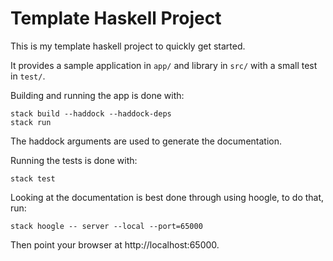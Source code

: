 # Template Haskell Project

This is my template haskell project to quickly get started.

It provides a sample application in `app/` and library in `src/` with
a small test in `test/`.

Building and running the app is done with:

```
stack build --haddock --haddock-deps
stack run
```

The haddock arguments are used to generate the documentation.

Running the tests is done with:

```
stack test
```

Looking at the documentation is best done through using hoogle, to do
that, run:

```
stack hoogle -- server --local --port=65000
```

Then point your browser at http://localhost:65000.
